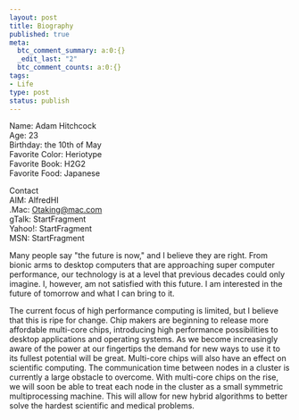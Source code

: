 ```yaml
--- 
layout: post
title: Biography
published: true
meta: 
  btc_comment_summary: a:0:{}
  _edit_last: "2"
  btc_comment_counts: a:0:{}
tags: 
- Life
type: post
status: publish
---
```

Name: Adam Hitchcock  
Age: 23  
Birthday: the 10th of May  
Favorite Color: Heriotype  
Favorite Book: H2G2  
Favorite Food: Japanese 

Contact  
AIM: AlfredHI  
.Mac: Otaking@mac.com  
gTalk: StartFragment  
Yahoo!: StartFragment  
MSN: StartFragment 

Many people say "the future is now," and I believe they are right. From bionic arms to desktop computers that are approaching super computer performance, our technology is at a level that previous decades could only imagine. I, however, am not satisfied with this future. I am interested in the future of tomorrow and what I can bring to it.

The current focus of high performance computing is limited, but I believe that this is ripe for change. Chip makers are beginning to release more affordable multi-core chips, introducing high performance possibilities to desktop applications and operating systems. As we become increasingly aware of the power at our fingertips the demand for new ways to use it to its fullest potential will be great. Multi-core chips will also have an effect on scientific computing. The communication time between nodes in a cluster is currently a large obstacle to overcome. With multi-core chips on the rise, we will soon be able to treat each node in the cluster as a small symmetric multiprocessing machine. This will allow for new hybrid algorithms to better solve the hardest scientific and medical problems.
